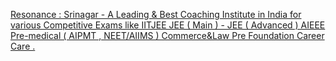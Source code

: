 [Resonance : Srinagar - A Leading & Best Coaching Institute in India for various Competitive Exams like IITJEE  JEE ( Main ) - JEE ( Advanced )   AIEEE   Pre-medical ( AIPMT , NEET/AIIMS )  Commerce&Law   Pre Foundation Career Care .](https://qi.tc/qi/119304)